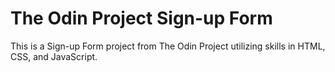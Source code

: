 # The Odin Project Sign-up Form

This is a Sign-up Form project from The Odin Project utilizing skills in HTML, CSS, and JavaScript.